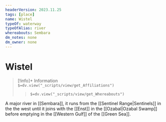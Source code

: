```yaml
---
headerVersion: 2023.11.25
tags: [place]
name: Wistel
typeOf: waterway
typeOfAlias: river
whereabouts: Sembara
dm_notes: none
dm_owner: none
---
```

# Wistel
>[!info]+ Information  
> `$=dv.view("_scripts/view/get_Affiliations")`  
>> `$=dv.view("_scripts/view/get_Whereabouts")`

A major river in [[Sembara]], it runs from the [[Sentinel Range|Sentinels]] in the the west until it joins with the [[Enst]] in the [[Ozabal|Ozabal Swamp]] before emptying in the [[Western Gulf]] of the [[Green Sea]]. 